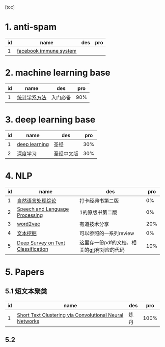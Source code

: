 [toc]

# 1. anti-spam

|id|name|des|pro|
|---|---|---|---|
|1|[facebook immune system](https://github.com/xealml/CheatSheet/blob/master/schedule/anti-spam/facebook%20immune%20system.pdf)||

# 2. machine learning base

|id|name|des|pro|
|---|---|---|---|
|1|[统计学系方法](https://github.com/xealml/CheatSheet/blob/master/schedule/book/%E7%BB%9F%E8%AE%A1%E5%AD%A6%E4%B9%A0%E6%96%B9%E6%B3%95.pdf)|入门必备|90%

# 3. deep learning base

|id|name|des|pro|
|---|---|---|---|
|1|[deep learning](https://github.com/xealml/CheatSheet/blob/master/schedule/book/deeplearningbook.pdf)|圣经|30%
|2|[深度学习](https://github.com/xealml/CheatSheet/blob/master/schedule/book/dlbook_cn_v0.5-beta.pdf)|圣经中文版|30%

# 4. NLP

|id|name|des|pro|
|---|---|---|---|
|1|[自然语言处理综论](https://github.com/xealml/CheatSheet/blob/master/schedule/book/%E8%87%AA%E7%84%B6%E8%AF%AD%E8%A8%80%E5%A4%84%E7%90%86%E7%BB%BC%E8%AE%BA.pdf)|打卡经典书第二版|0%|
|2|[Speech and Language Processing](https://github.com/xealml/CheatSheet/blob/master/schedule/book/Speech%20and%20Language%20Processing.pdf)|1的原版书第二版|0%
|3|[word2vec](https://github.com/xealml/CheatSheet/blob/master/schedule/article/word2vec.pdf)|有道技术分享|20%|
|4|[文本挖掘](https://github.com/xealml/CheatSheet/blob/master/schedule/book/2012_Book_MiningTextData.pdf)|可以参照的一系列review|0%
|5|[Deep Survey on Text Classification](https://github.com/xealml/CheatSheet/blob/master/schedule/papers/Deep%20Survey%20on%20Text%20Classification%20-%20Google%20%E6%96%87%E6%A1%A3.pdf)|这里存一份pdf的文档，相关的[git](https://github.com/bicepjai/Deep-Survey-Text-Classification)有对应的代码|10%

# 5. Papers
## 5.1 短文本聚类
|id|name|des|pro|
|---|---|---|---|
|1|[Short Text Clustering via Convolutional Neural Networks](https://github.com/xealml/CheatSheet/blob/master/schedule/papers/Short%20Text%20Clustering%20via%20Convolutional%20Neural%20Networks.pdf)|炼丹|100%

## 5.2
